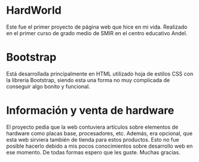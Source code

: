 # HardWorld
Este fue el primer proyecto de página web que hice en mi vida. Realizado en el primer curso de grado medio de SMIR en el centro educativo Andel.
# Bootstrap
Está desarrollada principalmente en HTML utilizado hoja de estilos CSS con la librería Bootstrap, siendo esta una forma no muy complicada de conseguir algo bonito y funcional.
# Información y venta de hardware
El proyecto pedía que la web contuviera artículos sobre elementos de hardware como placas base, procesadores, etc. Además, era opcional, que esta web sirviera también de tienda para estos productos. Esto no fue posible hacerlo debido a mis pocos conocimientos sobre desarrollo web en ese momento. De todas formas espero que les guste. Muchas gracias.
